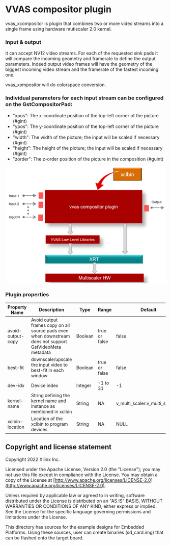 # VVAS compositor plugin

vvas_xcompositor is plugin that combines two or more video streams into a single frame using hardware mutiscaler 2.0 kernel. 

### Input & output
It can accept NV12 video streams. For each of the requested sink pads it will compare the incoming geometry and framerate to define the output parameters. Indeed output video frames will have the geometry of the biggest incoming video stream and the framerate of the fastest incoming one.

vvas_xompositor will do colorspace conversion.

### Individual parameters for each input stream can be configured on the GstCompositorPad:

- "xpos": The x-coordinate position of the top-left corner of the picture (#gint)
- "ypos": The y-coordinate position of the top-left corner of the picture (#gint)
- "width": The width of the picture; the input will be scaled if necessary (#gint)
- "height": The height of the picture; the input will be scaled if necessary (#gint)
- "zorder": The z-order position of the picture in the composition (#guint)

![This is an image](compositor.png)




### Plugin properties

| Property Name | Description | Type | Range | Default |
| --- | --- | --- | --- | --- |
| avoid-output-copy | Avoid output frames copy on all source pads even when downstream does not support GstVideoMeta metadata | Boolean | true or false | false |
| best-fit | downscale/upscale the input video to best-fit in each window | Boolean | true or false | false |
| dev-idx | Device index | Integer | -1 to 31 | -1 |
| kernel-name | String defining the kernel name and instance as mentioned in xclbin | String | NA | v_multi_scaler:v_multi_scaler_1 |
| xclbin-location | Location of the xclbin to program devices | String | NA | NULL |



## Copyright and license statement
Copyright 2022 Xilinx Inc.

Licensed under the Apache License, Version 2.0 (the "License"); you may not use this file except in compliance with the License. You may obtain a copy of the License at
[http://www.apache.org/licenses/LICENSE-2.0](http://www.apache.org/licenses/LICENSE-2.0).

Unless required by applicable law or agreed to in writing, software distributed under the License is distributed on an "AS IS" BASIS, WITHOUT WARRANTIES OR CONDITIONS OF ANY KIND, either express or implied. See the License for the specific language governing permissions and limitations under the License.


This directory has sources for the example designs for Embedded Platforms.
Using these sources, user can create binaries (sd_card.img) that can be flashed onto the target board.
